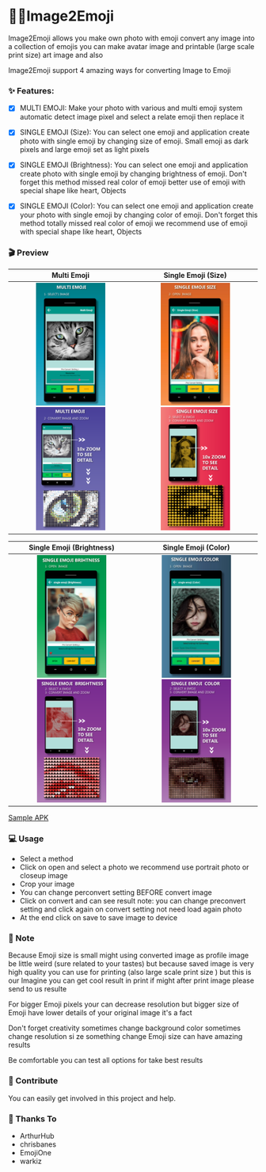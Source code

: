 # 📸🐱‍Image2Emoji

Image2Emoji allows you make own photo with emoji convert any image into a collection of emojis you can make avatar image and printable (large scale print size) art image and also


Image2Emoji support 4 amazing ways for converting Image to Emoji

### ✨ Features:

- [x] MULTI EMOJI: Make your photo with various and multi emoji system automatic detect image pixel and select a relate emoji then replace it

- [x] SINGLE EMOJI (Size): You can select one emoji and application create photo with single emoji by changing size of emoji. Small emoji as dark pixels and large emoji set as light pixels

- [x] SINGLE EMOJI (Brightness): You can select one emoji and application create photo with single emoji by changing brightness of emoji. Don't forget this method missed real color of emoji better use of emoji with special shape like heart, Objects

- [x] SINGLE EMOJI (Color): You can select one emoji and application create your photo with single emoji by changing color of emoji. Don't forget this method totally missed real color of emoji we recommend use of emoji with special shape like heart, Objects


### 🎬 Preview


   Multi Emoji   |      Single Emoji (Size)     |
:---------------:|:----------------------------:|
<img src="https://raw.githubusercontent.com/chayanforyou/Image2Emoji/master/images/1.webp" width=140px> <img src="https://raw.githubusercontent.com/chayanforyou/Image2Emoji/master/images/2.webp" width=140px>  |  <img src="https://raw.githubusercontent.com/chayanforyou/Image2Emoji/master/images/3.webp" width=140px> <img src="https://raw.githubusercontent.com/chayanforyou/Image2Emoji/master/images/4.webp" width=140px>

   Single Emoji (Brightness)  |     Single Emoji (Color)     |
:----------------------------:|:----------------------------:|
<img src="https://raw.githubusercontent.com/chayanforyou/Image2Emoji/master/images/5.webp" width=140px> <img src="https://raw.githubusercontent.com/chayanforyou/Image2Emoji/master/images/6.webp" width=140px>  |  <img src="https://raw.githubusercontent.com/chayanforyou/Image2Emoji/master/images/7.webp" width=140px> <img src="https://raw.githubusercontent.com/chayanforyou/Image2Emoji/master/images/8.webp" width=140px>

[Sample APK](https://raw.githubusercontent.com/chayanforyou/Image2Emoji/master/apk/Image2Emoji_debug_1.0.0.apk)

### 💻 Usage

- Select a method
- Click on open and select a photo we recommend use portrait photo or closeup image
- Crop your image
- You can change perconvert setting BEFORE convert image
- Click on convert and can see result
note: you can change preconvert setting and click again on convert setting not need load again photo
- At the end click on save to save image to device

### 📝 Note

Because Emoji size is small might using converted image as profile image be little weird (sure related to your tastes) but because saved image is very high quality you can use for printing (also large scale print size ) but this is our Imagine you can get cool result in print if might after print image please send to us resulte


For bigger Emoji pixels your can decrease resolution but bigger size of Emoji have lower details of your original image it's a fact

Don't forget creativity sometimes change background color sometimes change resolution si ze something change Emoji size can have amazing results

Be comfortable you can test all options for take best results

### 🐬 Contribute

You can easily get involved in this project and help.

### 🙏 Thanks To

- ArthurHub
- chrisbanes
- EmojiOne
- warkiz
